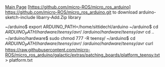 [Main Page](https://github.com/SittidechL/Documents/blob/main/README.md)
[https://github.com/micro-ROS/micro_ros_arduino]
https://github.com/micro-ROS/micro_ros_arduino.git to download 
arduino-sketch-include libarry-Add.Zip library

~/arduino$ export ARDUINO_PATH=/home/sittidechl/arduino
~/arduino$ cd $ARDUINO_PATH/hardware/teensy/avr/
~/arduino/hardware/teensy/avr$ cd ..
~/arduino/hardware$ sudo chmod 777 -R teensy/
~/arduino$ cd $ARDUINO_PATH/hardware/teensy/avr/
~/arduino/hardware/teensy/avr$ curl https://raw.githubusercontent.com/micro-ROS/micro_ros_arduino/galactic/extras/patching_boards/platform_teensy.txt > platform.txt
